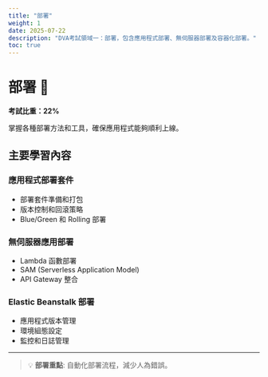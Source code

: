 ```yaml
---
title: "部署"
weight: 1
date: 2025-07-22
description: "DVA考試領域一：部署，包含應用程式部署、無伺服器部署及容器化部署。"
toc: true
---
```


# 部署 🚀

**考試比重：22%**

掌握各種部署方法和工具，確保應用程式能夠順利上線。

## 主要學習內容

### 應用程式部署套件
- 部署套件準備和打包
- 版本控制和回滾策略
- Blue/Green 和 Rolling 部署

### 無伺服器應用部署
- Lambda 函數部署
- SAM (Serverless Application Model)
- API Gateway 整合

### Elastic Beanstalk 部署
- 應用程式版本管理
- 環境組態設定
- 監控和日誌管理

---

> 💡 **部署重點**: 自動化部署流程，減少人為錯誤。
